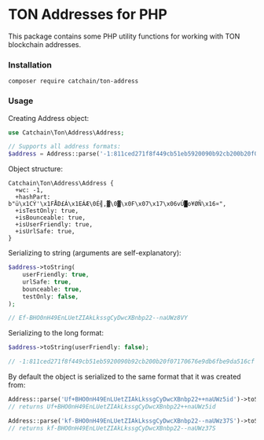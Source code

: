# TON Addresses for PHP
This package contains some PHP utility functions for working with TON blockchain addresses.

### Installation
```
composer require catchain/ton-address
```

### Usage

Creating Address object:

```php
use Catchain\Ton\Address\Address;

// Supports all address formats:
$address = Address::parse('-1:811ced271f8f449cb51eb5920090b92cb200b20f07170676e9db6fbe9da516cf');
```

Object structure:

```
Catchain\Ton\Address\Address {
  +wc: -1,
  +hashPart: b"ü\x1CÝ'\x1FÅD£Á\x1EÁÆ\0É╣,▓\0▓\x0F\x07\x17\x06vÚ█o¥ØÑ\x16¤",
  +isTestOnly: true,
  +isBounceable: true,
  +isUserFriendly: true,
  +isUrlSafe: true,
}
```

Serializing to string (arguments are self-explanatory):

```php
$address->toString(
    userFriendly: true,
    urlSafe: true,
    bounceable: true,
    testOnly: false,
);

// Ef-BHO0nH49EnLUetZIAkLkssgCyDwcXBnbp22--naUWz8VY
```

Serializing to the long format:

```php
$address->toString(userFriendly: false);

// -1:811ced271f8f449cb51eb5920090b92cb200b20f07170676e9db6fbe9da516cf
```

By default the object is serialized to the same format that it was created from:

```php
Address::parse('Uf+BHO0nH49EnLUetZIAkLkssgCyDwcXBnbp22++naUWz5id')->toString();
// returns Uf+BHO0nH49EnLUetZIAkLkssgCyDwcXBnbp22++naUWz5id

Address::parse('kf-BHO0nH49EnLUetZIAkLkssgCyDwcXBnbp22--naUWz37S')->toString();
// returns kf-BHO0nH49EnLUetZIAkLkssgCyDwcXBnbp22--naUWz37S
```
